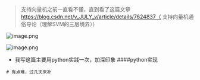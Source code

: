 >支持向量机之前一直看不懂，直到看了这篇文章
https://blog.csdn.net/v_JULY_v/article/details/7624837（ 支持向量机通俗导论（理解SVM的三层境界））

![image.png](https://upload-images.jianshu.io/upload_images/6634703-e3e16db5ce7c04c4.png?imageMogr2/auto-orient/strip%7CimageView2/2/w/1240)

![image.png](https://upload-images.jianshu.io/upload_images/6634703-4898ba511894ac90.png?imageMogr2/auto-orient/strip%7CimageView2/2/w/1240)

- 我写这篇主要用python实践一次，加深印象
####python实现
```
# 有点难，过几天来补
```
